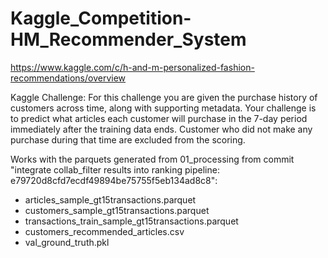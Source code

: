 # Kaggle_Competition-HM_Recommender_System
https://www.kaggle.com/c/h-and-m-personalized-fashion-recommendations/overview

Kaggle Challenge: For this challenge you are given the purchase history of customers across time, along with supporting metadata. Your challenge is to predict what articles each customer will purchase in the 7-day period immediately after the training data ends. Customer who did not make any purchase during that time are excluded from the scoring.

Works with the parquets generated from 01_processing from commit "integrate collab_filter results into ranking pipeline: e79720d8cfd7ecdf49894be75755f5eb134ad8c8":

* articles_sample_gt15transactions.parquet  
* customers_sample_gt15transactions.parquet  
* transactions_train_sample_gt15transactions.parquet  
* customers_recommended_articles.csv  
* val_ground_truth.pkl  